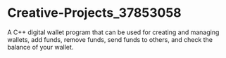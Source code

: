 # Creative-Projects_37853058
 A C++ digital wallet program that can be used for creating and managing wallets, add funds, remove funds, send funds to others, and check the balance of your wallet.

